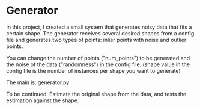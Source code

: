 # Generator

In this project, I created a small system that generates noisy data that fits a certain shape. 
The generator receives several desired shapes from a config file and generates two types of points: inlier points with noise and outlier points.

You can change the number of points ("num_points") to be generated and the noise of the data ("randomness") in the config file.
(shape value in the config file is the number of instances per shape you want to generate)

The main is: generator.py

To be continued: Estimate the original shape from the data, and tests the estimation against
the shape.
